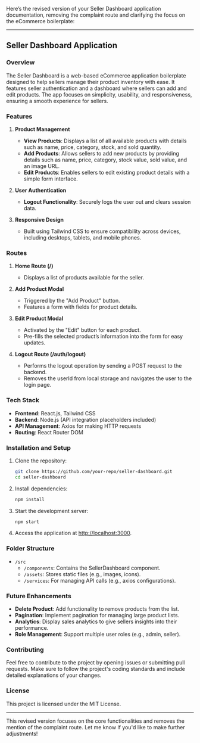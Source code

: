 Here’s the revised version of your Seller Dashboard application documentation, removing the complaint route and clarifying the focus on the eCommerce boilerplate:

---

## Seller Dashboard Application

### Overview

The Seller Dashboard is a web-based eCommerce application boilerplate designed to help sellers manage their product inventory with ease. It features seller authentication and a dashboard where sellers can add and edit products. The app focuses on simplicity, usability, and responsiveness, ensuring a smooth experience for sellers.

### Features

1. **Product Management**
   - **View Products**: Displays a list of all available products with details such as name, price, category, stock, and sold quantity.
   - **Add Products**: Allows sellers to add new products by providing details such as name, price, category, stock value, sold value, and an image URL.
   - **Edit Products**: Enables sellers to edit existing product details with a simple form interface.

2. **User Authentication**
   - **Logout Functionality**: Securely logs the user out and clears session data.

3. **Responsive Design**
   - Built using Tailwind CSS to ensure compatibility across devices, including desktops, tablets, and mobile phones.

### Routes

1. **Home Route (/)**
   - Displays a list of products available for the seller.

2. **Add Product Modal**
   - Triggered by the "Add Product" button.
   - Features a form with fields for product details.

3. **Edit Product Modal**
   - Activated by the "Edit" button for each product.
   - Pre-fills the selected product’s information into the form for easy updates.

4. **Logout Route (/auth/logout)**
   - Performs the logout operation by sending a POST request to the backend.
   - Removes the userId from local storage and navigates the user to the login page.

### Tech Stack

- **Frontend**: React.js, Tailwind CSS
- **Backend**: Node.js (API integration placeholders included)
- **API Management**: Axios for making HTTP requests
- **Routing**: React Router DOM

### Installation and Setup

1. Clone the repository:
   ```bash
   git clone https://github.com/your-repo/seller-dashboard.git
   cd seller-dashboard
   ```

2. Install dependencies:
   ```bash
   npm install
   ```

3. Start the development server:
   ```bash
   npm start
   ```

4. Access the application at [http://localhost:3000](http://localhost:3000).

### Folder Structure

- `/src`
  - `/components`: Contains the SellerDashboard component.
  - `/assets`: Stores static files (e.g., images, icons).
  - `/services`: For managing API calls (e.g., axios configurations).

### Future Enhancements

- **Delete Product**: Add functionality to remove products from the list.
- **Pagination**: Implement pagination for managing large product lists.
- **Analytics**: Display sales analytics to give sellers insights into their performance.
- **Role Management**: Support multiple user roles (e.g., admin, seller).

### Contributing

Feel free to contribute to the project by opening issues or submitting pull requests. Make sure to follow the project's coding standards and include detailed explanations of your changes.

### License

This project is licensed under the MIT License.

---

This revised version focuses on the core functionalities and removes the mention of the complaint route. Let me know if you'd like to make further adjustments!